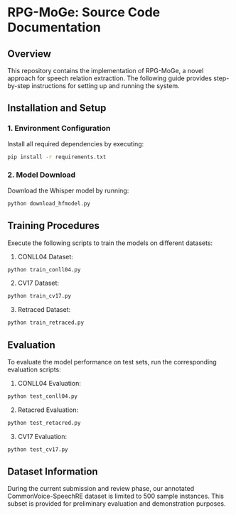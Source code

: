 # RPG-MoGe: Source Code Documentation

## Overview
This repository contains the implementation of RPG-MoGe, a novel approach for speech relation extraction. The following guide provides step-by-step instructions for setting up and running the system.

## Installation and Setup

### 1. Environment Configuration
Install all required dependencies by executing:
```bash
pip install -r requirements.txt
```

### 2. Model Download
Download the Whisper model by running:
```bash
python download_hfmodel.py
```

## Training Procedures
Execute the following scripts to train the models on different datasets:

1. CONLL04 Dataset:
```bash
python train_conll04.py
```

2. CV17 Dataset:
```bash
python train_cv17.py
```

3. Retraced Dataset:
```bash
python train_retraced.py
```

## Evaluation
To evaluate the model performance on test sets, run the corresponding evaluation scripts:

1. CONLL04 Evaluation:
```bash
python test_conll04.py
```

2. Retacred Evaluation:
```bash
python test_retacred.py
```

3. CV17 Evaluation:
```bash
python test_cv17.py
```

## Dataset Information
During the current submission and review phase, our annotated CommonVoice-SpeechRE dataset is limited to 500 sample instances. This subset is provided for preliminary evaluation and demonstration purposes.
